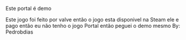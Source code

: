 Este portal é demo

Este jogo foi feito por valve
então o jogo esta disponivel na Steam
ele e pago então eu não tenho o jogo Portal
então peguei o demo mesmo
By: Pedrobdias
